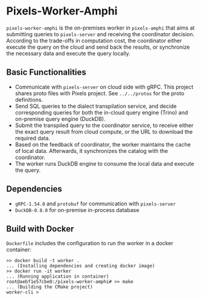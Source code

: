 # Pixels-Worker-Amphi

`pixels-worker-amphi` is the on-premises worker in `pixels-amphi` that aims at submitting queries to 
`pixels-server` and receiving the coordinator decision. According to the trade-offs in computation cost, 
the coordinator either execute the query on the cloud and send back the results, or synchronize the 
necessary data and execute the query locally.

## Basic Functionalities

- Communicate with `pixels-server` on cloud side with gRPC. This project shares proto files with Pixels project.
See `../../protos` for the proto definitions.
- Send SQL queries to the dialect transpilation service, and decide corresponding queries for both the 
in-cloud query engine (Trino) and on-premise query engine (DuckDB).
- Submit the transpiled query to the coordinator service, to receive either the 
exact query result from cloud compute, or the URL to download the required data.
- Based on the feedback of coordinator, the worker maintains the cache of local data. Afterwards, 
it synchronizes the catalog with the coordinator.
- The worker runs DuckDB engine to consume the local data and execute the query.

## Dependencies

- `gRPC-1.54.0` and `protobuf` for communication with `pixels-server`
- `DuckDB-0.8.0` for on-premise in-process database

## Build with Docker

`Dockerfile` includes the configuration to run the worker in a docker container:
```
>> docker build -t worker .
... (Installing dependencies and creating docker image)
>> docker run -it worker
... (Running application in container)
root@aebf1e57cbe0:/pixels-worker-amphi# >> make
... (Building the CMake project)
worker-cli > 
```